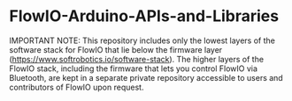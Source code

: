 # FlowIO-Arduino-APIs-and-Libraries

IMPORTANT NOTE: This repository includes only the lowest layers of the software stack for FlowIO that lie below the firmware layer (https://www.softrobotics.io/software-stack). The higher layers of the FlowIO stack, including the firmware that lets you control FlowIO via Bluetooth, are kept in a separate private repository accessible to users and contributors of FlowIO upon request.


